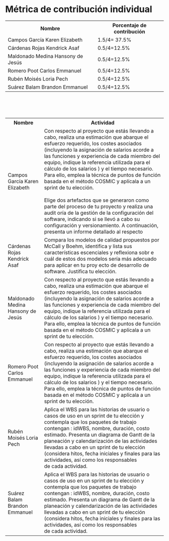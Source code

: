 # ﻿Métrica de contribución individual
 
<table align=center>  
   <tr>  
      <th>Nombre</th>  
      <th>Porcentaje de contribución</th>   
   </tr> 
    <tr>  
      <td>Campos García Karen Elizabeth</td>  
       <td> 1.5/4= 37.5%</td>    
   </tr> 
   <tr>  
      <td>Cárdenas Rojas Kendrick Asaf</td>  
       <td>0.5/4=12.5%</td>
   </tr> 
    <tr>  
      <td>Maldonado Medina Hansony de Jesús</td>  
      <td>0.5/4=12.5%</td>
   </tr> 
    <tr>  
      <td>Romero Poot Carlos Emmanuel</td>  
       <td>0.5/4=12.5%</td>
   </tr> 
     <tr>  
      <td>Rubén Moisés Loria Pech</td>  
        <td>0.5/4=12.5%</td>
   </tr> 
    <tr>  
      <td>Suárez Balam Brandon Emmanuel</td> 
      <td>0.5/4=12.5%</td>
   </tr> 
 </table>

<br><br><br>

<table align=center>  
   <tr>  
      <th>Nombre</th>  
      <th>Actividad</th>   
   </tr> 
    <tr>  
      <td>Campos García Karen Elizabeth</td>  
       <td> Con respecto al proyecto que estás llevando a cabo, realiza una 
estimación que abarque el esfuerzo requerido, los costes asociados 
(incluyendo la asignación de salarios acorde a las funciones y 
experiencia de cada miembro del equipo, indique la referencia utilizada 
para el cálculo de los salarios ) y el tiempo necesario. Para ello, emplea 
la técnica de puntos de función basada en el método COSMIC y aplícala 
a un sprint de tu elección.<br><br>
      Elige dos artefactos que 
se generaron como parte del proceso de tu proyecto y realiza una audit
oría de la gestión de la configuración del 
software, indicando si se llevó a cabo su configuración y versionamiento. 
A continuación, presenta un informe detallado al respecto
</td>    
   </tr> 
   <tr>  
      <td>Cárdenas Rojas Kendrick Asaf</td>  
       <td>Compara los modelos de calidad propuestos por McCall y 
Boehm, identifica y lista sus características escenciales y reflexiona sobr
e cuál de estos dos modelos sería más adecuado para aplicar en tu proy
ecto de desarrollo de software. Justifica tu elección.
</td>
   </tr> 
    <tr>  
      <td>Maldonado Medina Hansony de Jesús</td>  
      <td>Con respecto al proyecto que estás llevando a cabo, realiza una 
estimación que abarque el esfuerzo requerido, los costes asociados 
(incluyendo la asignación de salarios acorde a las funciones y 
experiencia de cada miembro del equipo, indique la referencia utilizada 
para el cálculo de los salarios ) y el tiempo necesario. Para ello, emplea 
la técnica de puntos de función basada en el método COSMIC y aplícala 
a un sprint de tu elección.
</td>
   </tr> 
    <tr>  
      <td>Romero Poot Carlos Emmanuel</td>  
       <td>Con respecto al proyecto que estás llevando a cabo, realiza una 
estimación que abarque el esfuerzo requerido, los costes asociados 
(incluyendo la asignación de salarios acorde a las funciones y 
experiencia de cada miembro del equipo, indique la referencia utilizada 
para el cálculo de los salarios ) y el tiempo necesario. Para ello, emplea 
la técnica de puntos de función basada en el método COSMIC y aplícala 
a un sprint de tu elección.
</td>
   </tr> 
     <tr>  
      <td>Rubén Moisés Loria Pech</td>  
        <td>Aplica el WBS para las historias de usuario o casos de uso en un sprint 
de tu elección y contempla que los paquetes de trabajo contengan 
: idWBS, nombre, duración, costo estimado.
Presenta un diagrama de Gantt de la planeación y calendarización de las 
actividades llevadas a cabo en un sprint de tu elección (considera hitos, 
fecha iniciales y finales para las actividades, así como los responsables 
de cada actividad.
</td>
   </tr> 
    <tr>  
      <td>Suárez Balam Brandon Emmanuel</td> 
       <td>Aplica el WBS para las historias de usuario o casos de uso en un sprint 
de tu elección y contempla que los paquetes de trabajo contengan 
: idWBS, nombre, duración, costo estimado.
Presenta un diagrama de Gantt de la planeación y calendarización de las 
actividades llevadas a cabo en un sprint de tu elección (considera hitos, 
fecha iniciales y finales para las actividades, así como los responsables 
de cada actividad.
</td>
   </tr> 
 </table>

<!--stackedit_data:
eyJoaXN0b3J5IjpbMTA0Njk2MTQzMyw4NDUyMzU0OTYsNjY5Nj
E2ODU4LC0xMTA5NjI0MjE3LDY2OTYxNjg1OCwtNjQ4ODYyMzcs
MTEwODMzNDc1MSwxOTA3NjExODQ1LC03MTM5MzM5MzNdfQ==
-->

